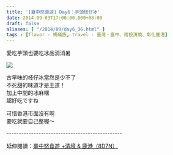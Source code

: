 ```yaml
---
title: '[臺中怒食遊] Day6：芋頭枝仔冰'
date: 2014-09-03T17:00:00.000+08:00
draft: false
aliases: [ "/2014/09/day6_36.html" ]
tags : [flavor - 螞蟻族, travel - 臺灣・臺中、南投清境、彰化鹿港]
---
```


愛吃芋頭也要吃冰品消消暑  

[![](https://1.bp.blogspot.com/-thbFlwfglzA/XExL-lZiHzI/AAAAAAAAGxQ/srCzkGKsTKELvcy-QLufzmsCM_VQ5AL3QCLcBGAs/s640/9869913055_c8396dd001_z.jpg)](https://1.bp.blogspot.com/-thbFlwfglzA/XExL-lZiHzI/AAAAAAAAGxQ/srCzkGKsTKELvcy-QLufzmsCM_VQ5AL3QCLcBGAs/s1600/9869913055_c8396dd001_z.jpg)

古早味的枝仔冰當然是少不了  
不死甜的味道才是王道！  
加上中間的冰麻糬  
超好吃ですね  
  
可惜香港市面沒有啊  
要吃就要自己整喔～  
  
\-----------------------------------------------  
  
延伸閱讀：[臺中怒食遊 +清境 & 鹿港（8D7N）](http://www.hidie.net/2014/09/8d7n.html)